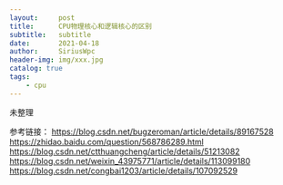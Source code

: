 ```yaml
---
layout:     post
title:      CPU物理核心和逻辑核心的区别
subtitle:   subtitle
date:       2021-04-18
author:     SiriusWpc
header-img: img/xxx.jpg
catalog: true
tags:
    - cpu
---
```

未整理

参考链接：
    https://blog.csdn.net/bugzeroman/article/details/89167528
    https://zhidao.baidu.com/question/568786289.html
    https://blog.csdn.net/ctthuangcheng/article/details/51213082
    https://blog.csdn.net/weixin_43975771/article/details/113099180
    https://blog.csdn.net/congbai1203/article/details/107092529